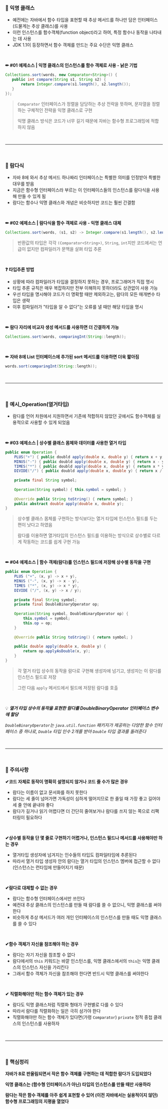 ### 📖 익명 클래스

- 예전에는 자바에서 함수 타입을 표현할 때 추상 메서드를 하나만 담은 인터페이스(드물게는 추상 클래스)를 사용
- 이런 인스턴스를 함수객체(function object)라고 하여, 특정 함수나 동작을 나타내는 데 사용
- JDK 1.1이 등장하면서 함수 객체를 만드는 주요 수단은 익명 클래스

<br>

**✏ #01 예제소스 | 익명 클래스의 인스턴스를 함수 객체로 사용 - 낡은 기법**

```java
Collections.sort(words, new Comparator<String>() {
   public int compare(String s1, String s2) {
       return Integer.compare(s1.length(), s2.length());
   } 
});
```

>`Comparator` 인터페이스가 정렬을 담당하는 추상 전략을 뜻하며, 문자열을 정렬하는 구체적인 전략을 익명 클래스로 구현
>
>익명 클래스 방식은 코드가 너무 길기 때문에 자바는 함수형 프로그래밍에 적합하지 않음

<br>

---

<br>

### 🔎 람다식

- 자바 8에 와서 추상 메서드 하나짜리 인터페이스는 특별한 의미를 인정받아 특별한 대우를 받음
- 지금은 함수형 인터페이스라 부르는 이 인터페이스들의 인스턴스를 람다식을 사용해 만들 수 있게 됨
- 람다는 함수나 익명 클래스와 개념은 비슷하지만 코드는 훨씬 간결함

<br>

**✏ #02 예제소스 | 람다식을 함수 객체로 사용 - 익명 클래스 대체**

```java
Collections.sort(words, (s1, s2) -> Integer.compare(s1.length(), s2.length()));
```

>반환값의 타입은 각각 `(Comparator<String>)`, `String`, `int`지만 코드에서는 언급이 없지만 컴파일러가 문맥을 살펴 타입 추론

<br>

**❓ 타입추론 방법** 

- 상황에 따라 컴파일러가 타입을 결정하지 못하는 경우, 프로그래머가 직접 명시
- 타입 추론 규칙은 매우 복잡하지만 전부 이해하지 못하더라도 상관없이 사용 가능
- 우선 타입을 명시해야 코드가 더 명확할 때만 제외하고는, 람다의 모든 매개변수 타입은 생략
- 이후 컴파일러가 "타입을 알 수 없다"는 오류를 낼 때만 해당 타입을 명시

<br>

**✏ 람다 자리에 비교자 생성 메서드를 사용하면 더 간결하게 가능** 

```java
Collections.sort(words, comparingInt(String::length));
```

<br>

**✏ 자바 8에 List 인터페이스에 추가된 sort 메서드를 이용하면 더욱 짧아짐**

```java
words.sort(comparingInt(String::length));
```

<br>

---

<br>

### 📝 예시_Operation(열거타입)

- 람다를 언어 차원에서 지원하면서 기존에 적합하지 않았던 곳에서도 함수객체를 실용적으로 사용할 수 있게 되었음

<br>

**✏ #03 예제소스 | 상수별 클래스 몸체와 데이터를 사용한 열거 타입**

```java
public enum Operation {
    PLUS("+") { public doubld apply(double x, double y) { return x + y; } },
    MINUS("-") { public doubld apply(double x, double y) { return x - y; } },
    TIMES("*") { public doubld apply(double x, double y) { return x * y; } },
    DIVIDE("/") { public doubld apply(double x, double y) { return x / y; } };
    
    private final String symbol;
    
    Operation(String symbol) { this.symbol = symbol; }
    
    @Override public String toString() { return symbol; }
    public abstract double apply(double x, double y);
}
```

>상수별 클래스 몸체를 구현하는 방식보다는 열거 타입에 인스턴스 필드를 두는 편이 낫다고 하였음
>
>람다를 이용하면 열거타입의 인스턴스 필드를 이용하는 방식으로 상수별로 다르게 작동하는 코드를 쉽게 구현 가능

<br>

**✏ #04 예제소스 | 함수 객체(람다)를 인스턴스 필드에 저장해 상수별 동작을 구현**

```java
public enum Operation {
    PLUS ("+", (x, y) -> x + y),
    MINUS ("-", (x, y) -> x - y),
    TIMES ("*", (x, y) -> x * y),
    DIVIDE ("/", (x, y) -> x / y);
    
    private final String symbol;
    private final DoubleBinaryOperator op;
    
    Operation(String symbol, DoubleBinaryOperator op) {
        this.symbol = symbol;
        this.op = op;
    }
    
    @Override public String toString() { return symbol; }
    
    public double apply(double x, double y) {
        return op.applyAsDouble(x, y);
    }
}
```

>각 열거 타입 상수의 동작을 람다로 구현해 생성자에 넘기고, 생성자는 이 람다를 인스턴스 필드로 저장
>
>그런 다음 `apply` 메서드에서 필드에 저장된 람다를 호출

<br>

💡 ***열거 타입 상수의 동작을 표현한 람다를 DoubleBinaryOperator 인터페이스 변수에 할당***

 *`DoubleBinaryOperator`는 `java.util.function` 패키지가 제공하는 다양한 함수 인터페이스 중 하나로, `Double` 타입 인수 2개를 받아 `Double` 타입 결과를 돌려준다*

<br>

---

<br>

### 🤔 주의사항

**✔코드 자체로 동작이 명확히 설명되지 않거나 코드 줄 수가 많은 경우**

- 람다는 이름이 없고 문서화를 하지 못한다
- 람다는 세 줄이 넘어가면 가독성이 심하게 떨어지므로 한 줄일 때 가장 좋고 길어야 세 줄 안에 끝내야 좋다
- 람다가 길거나 읽기 어렵다면 더 간단히 줄여보거나 람다를 쓰지 않는 쪽으로 리팩터링이 필요하다

<br>

**✔상수별 동작을 단 몇 줄로 구현하기 어렵거나, 인스턴스 필드나 메서드를 사용해야만 하는 경우**

- 열거타입 생성자에 넘겨지는 인수들의 타입도 컴파일타임에 추론된다
- 따라서 열거 타입 생성자 안의 람다는 열거 타입의 인스턴스 멤버에 접근할 수 없다 (인스턴스는 런타임에 만들어지기 때문)

<br>

**✔람다로 대체할 수 없는 경우**

- 람다는 함수형 인터페이스에서만 쓰인다
- 예컨대 추상 클래스의 인스턴스를 만들 때 람다를 쓸 수 없으니, 익명 클래스를 써야 한다
- 비슷하게 추상 메서드가 여러 개인 인터페이스의 인스턴스를 만들 때도 익명 클래스를 쓸 수 있다

<br>

**✔함수 객체가 자신을 참조해야 하는 경우**

- 람다는 자기 자신을 참조할 수 없다
- 람다에서의 `this` 키워드는 바깥 인스턴스를, 익명 클래스에서의 `this`는 익명 클래스의 인스턴스 자신을 가리킨다
- 그래서 함수 객체가 자신을 참조해야 한다면 반드시 익명 클래스를 써야한다

<br>

**✔ 직렬화해야만 하는 함수 객체가 있는 경우**

- 람다도 익명 클래스처럼 직렬화 형태가 구현별로 다를 수 있다
- 따라서 람다를 직렬화하는 일은 극히 삼가야 한다
- 직렬화해야만 하는 함수 객체가 있다면(가령 `Comparator`) `private` 정적 중첩 클래스의 인스턴스를 사용하자

<br>

---

<br>

### 📌 핵심정리

**자바가 8로 판올림되면서 작은 함수 객체를 구현하는 데 적합한 람다가 도입되었다**

**익명 클래스는 (함수형 인터페이스가 아닌) 타입의 인스턴스를 만들 때만 사용하라**

**람다는 작은 함수 객체를 아주 쉽게 표현할 수 있어 (이전 자바에서는 실용적이지 않던) 함수형 프로그래밍의 지평을 열었다**

<br>


